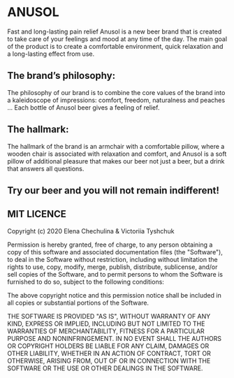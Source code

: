 # ANUSOL
Fast and long-lasting pain relief
Anusol is a new beer brand that is created to take care of your feelings and mood at any time of the day. The main goal of the product is to create a comfortable environment, quick relaxation and a long-lasting effect from use.

## The brand’s philosophy:
The philosophy of our brand is to combine the core values of the brand into a kaleidoscope of impressions: comfort, freedom, naturalness and peaches ... Each bottle of Anusol beer gives a feeling of relief.

## The hallmark:
The hallmark of the brand is an armchair with a comfortable pillow, where a wooden chair is associated with relaxation and comfort, and Anusol is a soft pillow of additional pleasure that makes our beer not just a beer, but a drink that answers all questions.

## Try our beer and you will not remain indifferent!
## MIT LICENCE
Copyright (c) 2020 Elena Chechulina & Victoriia Tyshchuk

Permission is hereby granted, free of charge, to any person obtaining a copy of this software and associated documentation files (the "Software"), to deal in the Software without restriction, including without limitation the rights to use, copy, modify, merge, publish, distribute, sublicense, and/or sell copies of the Software, and to permit persons to whom the Software is furnished to do so, subject to the following conditions:

The above copyright notice and this permission notice shall be included in all copies or substantial portions of the Software.

THE SOFTWARE IS PROVIDED "AS IS", WITHOUT WARRANTY OF ANY KIND, EXPRESS OR IMPLIED, INCLUDING BUT NOT LIMITED TO THE WARRANTIES OF MERCHANTABILITY, FITNESS FOR A PARTICULAR PURPOSE AND NONINFRINGEMENT. IN NO EVENT SHALL THE AUTHORS OR COPYRIGHT HOLDERS BE LIABLE FOR ANY CLAIM, DAMAGES OR OTHER LIABILITY, WHETHER IN AN ACTION OF CONTRACT, TORT OR OTHERWISE, ARISING FROM, OUT OF OR IN CONNECTION WITH THE SOFTWARE OR THE USE OR OTHER DEALINGS IN THE SOFTWARE.

